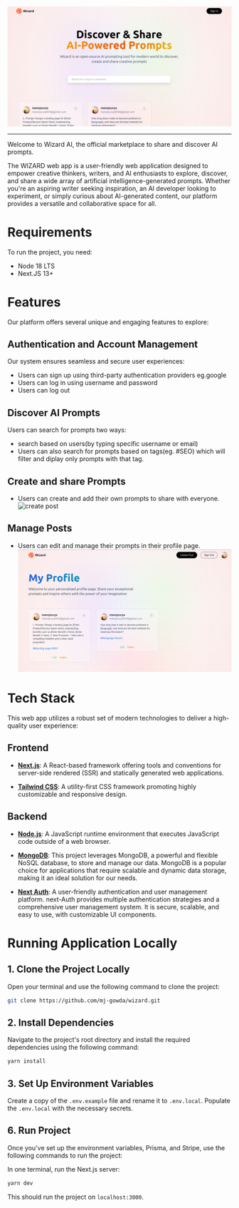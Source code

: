 ![cover](./public/assets/readme/wizard-1.png)

---
Welcome to Wizard AI, the official marketplace to share and discover AI prompts.

The WIZARD web app is a user-friendly web application designed to empower creative thinkers, writers, and AI enthusiasts to explore, discover, and share a wide array of artificial intelligence-generated prompts. Whether you're an aspiring writer seeking inspiration, an AI developer looking to experiment, or simply curious about AI-generated content, our platform provides a versatile and collaborative space for all.



# **Requirements**
To run the project, you need:
- Node 18 LTS
- Next.JS 13+

# **Features**
Our platform offers several unique and engaging features to explore:


## **Authentication and Account Management**
Our system ensures seamless and secure user experiences:
- Users can sign up using third-party authentication providers eg.google
- Users can log in using username and password
- Users can log out

## **Discover AI Prompts**
Users can search for prompts two ways:
- search based on users(by typing specific username or email) 
- Users can also search for prompts based on tags(eg. #SEO) which will filter and diplay only prompts with that tag.


## **Create and share Prompts**
- Users can create and add their own prompts to share with everyone.
![create post](./public/assets/readme/wizard-2.png)

## **Manage Posts**
- Users can edit and manage their prompts in their profile page.
![profile](./public/assets/readme/wizard-3.png)

# **Tech Stack**

This web app utilizes a robust set of modern technologies to deliver a high-quality user experience:

## **Frontend**

- **[Next.js](https://nextjs.org/)**: A React-based framework offering tools and conventions for server-side rendered (SSR) and statically generated web applications.

- **[Tailwind CSS](https://tailwindcss.com/)**: A utility-first CSS framework promoting highly customizable and responsive design.


## **Backend**

- **[Node.js](https://nodejs.org/en/)**: A JavaScript runtime environment that executes JavaScript code outside of a web browser.

- **[MongoDB](https://www.mongodb.com/)**: This project leverages MongoDB, a powerful and flexible NoSQL database, to store and manage our data. MongoDB is a popular choice for applications that require scalable and dynamic data storage, making it an ideal solution for our needs.



- **[Next Auth](https://clerk.com/)**: A user-friendly authentication and user management platform. next-Auth provides multiple authentication strategies and a comprehensive user management system. It is secure, scalable, and easy to use, with customizable UI components.


# **Running Application Locally**

## 1. **Clone the Project Locally**
Open your terminal and use the following command to clone the project:
```sh
git clone https://github.com/mj-gowda/wizard.git
```

## 2. **Install Dependencies**
Navigate to the project's root directory and install the required dependencies using the following command:
```sh
yarn install
```

## 3. **Set Up Environment Variables**
Create a copy of the `.env.example` file and rename it to `.env.local`. Populate the `.env.local` with the necessary secrets.


## 6. **Run Project**
Once you've set up the environment variables, Prisma, and Stripe, use the following commands to run the project:

In one terminal, run the Next.js server:
```sh
yarn dev
```

This should run the project on `localhost:3000`.
